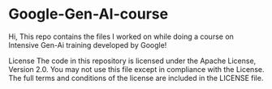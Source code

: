 # Google-Gen-AI-course

Hi, This repo contains the files I worked on while doing a course on Intensive Gen-Ai training developed by Google!

License
The code in this repository is licensed under the Apache License, Version 2.0. You may not use this file except in compliance with the License. The full terms and conditions of the license are included in the LICENSE file.
